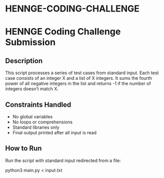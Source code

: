# HENNGE-CODING-CHALLENGE
# HENNGE Coding Challenge Submission

## Description
This script processes a series of test cases from standard input. Each test case consists of an integer X and a list of X integers. It sums the fourth power of all negative integers in the list and returns -1 if the number of integers doesn't match X.

## Constraints Handled
- No global variables
- No loops or comprehensions
- Standard libraries only
- Final output printed after all input is read

## How to Run
Run the script with standard input redirected from a file:


python3 main.py < input.txt
 ```bash
